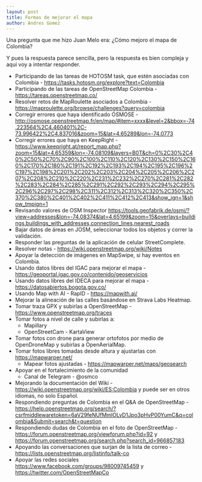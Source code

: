 ```yaml
---
layout: post
title: Formas de mejorar el mapa
author: Andres Gomez
---
```


Una pregunta que me hizo Juan Melo era: ¿Cómo mejoro el mapa de Colombia?

Y pues la respuesta parece sencilla, pero la respuesta es bien compleja y aquí voy a intentar responder.

* Participando de las tareas de HOTOSM task, que estén asociadas con Colombia - https://tasks.hotosm.org/explore?text=Colombia
* Participando de las tareas de OpenStreetMap Colombia - https://tareas.openstreetmap.co/
* Resolver retos de MapRoulette asociados a Colombia - https://maproulette.org/browse/challenges?query=colombia
* Corregir errores que haya identificado OSMOSE - http://osmose.openstreetmap.fr/en/map/#item=xxxx&level=2&bbox=-74.223564%2C4.460401%2C-73.996422%2C4.837016&zoom=15&lat=4.65289&lon=-74.0773
* Corregir errores que haya en KeepRight - https://www.keepright.at/report_map.php?zoom=15&lat=4.65359&lon=-74.08109&layers=B0T&ch=0%2C30%2C40%2C50%2C70%2C90%2C100%2C110%2C120%2C130%2C150%2C160%2C170%2C180%2C191%2C192%2C193%2C194%2C195%2C196%2C197%2C198%2C201%2C202%2C203%2C204%2C205%2C206%2C207%2C208%2C210%2C220%2C231%2C232%2C270%2C281%2C282%2C283%2C284%2C285%2C291%2C292%2C293%2C294%2C295%2C296%2C297%2C298%2C311%2C312%2C313%2C320%2C350%2C370%2C380%2C401%2C402%2C411%2C412%2C413&show_ign=1&show_tmpign=1
* Revisando valores de OSM Inspector https://tools.geofabrik.de/osmi/?view=addresses&lon=-74.08374&lat=4.65199&zoom=15&overlays=buildings,buildings_with_addresses,connection_lines,nearest_roads
* Bajar datos de áreas en JOSM, seleccionar todos los objetos y correr la validación.
* Responder las preguntas de la aplicación de celular StreetComplete.
* Resolver notas - https://wiki.openstreetmap.org/wiki/Notes
* Apoyar la detección de imágenes en MapSwipe, si hay eventos en Colombia.
* Usando datos libres del IGAC para mejorar el mapa - https://geoportal.igac.gov.co/contenido/geoservicios
* Usando datos libres del IDECA para mejorar el mapa - https://datosabiertos.bogota.gov.co/
* Usando Map with AI - RapID - https://mapwith.ai/
* Mejorar la alineación de las calles basándose en Strava Labs Heatmap.
* Tomar traza GPX y subirlas a OpenStreetMap - https://www.openstreetmap.org/traces
* Tomar fotos a nivel de calle y subirlas a:
  * Mapillary
  * OpenStreetCam - KartaView
* Tomar fotos con drone para generar ortofotos por medio de OpenDroneMap y subirlas a OpenAerialMap.
* Tomar fotos libres tomadas desde altura y ajustarlas con https://mapwarper.net/
  * Mapear fotos ajustadas - https://mapwarper.net/maps/geosearch
* Apoyar en el fortalecimiento de la comunidad
  * Canal de Telegram - @osmco
* Mejorando la documentación del Wiki - https://wiki.openstreetmap.org/wiki/ES:Colombia y puede ser en otros idiomas, no solo Español.  
* Respondiendo preguntas de Colombia en el Q&A de OpenStreetMap - https://help.openstreetmap.org/search/?csrfmiddlewaretoken=6aV29feNUfMmlOLvD1Jpo3pHvP00YumC&q=colombia&Submit=search&t=question
* Respondiendo dudas de Colombia en el foto de OpenStreetMap - https://forum.openstreetmap.org/viewforum.php?id=92 y https://forum.openstreetmap.org/search.php?search_id=966857183
* Apoyando las conversaciones que surjan de la lista de correo - https://lists.openstreetmap.org/listinfo/talk-co
* Apoyar las redes sociales https://www.facebook.com/groups/98009745459 y https://twitter.com/OpenStreetMapCo
